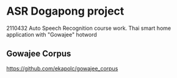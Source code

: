 # ASR Dogapong project
2110432 Auto Speech Recognition course work. Thai smart home application with "Gowajee" hotword

## Gowajee Corpus
https://github.com/ekapolc/gowajee_corpus
